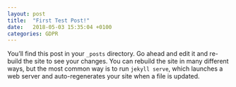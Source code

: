 ```yaml
---
layout: post
title:  "First Test Post!"
date:   2018-05-03 15:35:04 +0100
categories: GDPR
---
```

You’ll find this post in your `_posts` directory. Go ahead and edit it and re-build the site to see your changes. You can rebuild the site in many different ways, but the most common way is to run `jekyll serve`, which launches a web server and auto-regenerates your site when a file is updated.
